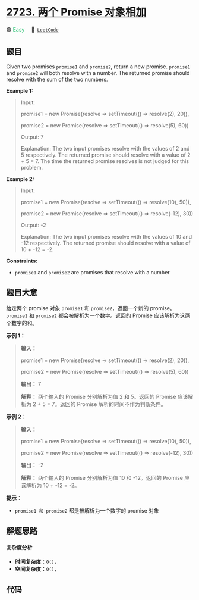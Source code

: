 # [2723. 两个 Promise 对象相加](https://leetcode.com/problems/add-two-promises)

🟢 <font color=#15bd66>Easy</font>&emsp; 🔗&ensp;[`LeetCode`](https://leetcode.com/problems/add-two-promises)


## 题目

Given two promises `promise1` and `promise2`, return a new promise. `promise1`
and `promise2` will both resolve with a number. The returned promise should
resolve with the sum of the two numbers.



**Example 1:**

> Input: 
> 
> promise1 = new Promise(resolve => setTimeout(() => resolve(2), 20)), 
> 
> promise2 = new Promise(resolve => setTimeout(() => resolve(5), 60))
> 
> Output: 7
> 
> Explanation: The two input promises resolve with the values of 2 and 5 respectively. The returned promise should resolve with a value of 2 + 5 = 7. The time the returned promise resolves is not judged for this problem.

**Example 2:**

> Input: 
> 
> promise1 = new Promise(resolve => setTimeout(() => resolve(10), 50)), 
> 
> promise2 = new Promise(resolve => setTimeout(() => resolve(-12), 30))
> 
> Output: -2
> 
> Explanation: The two input promises resolve with the values of 10 and -12 respectively. The returned promise should resolve with a value of 10 + -12 = -2.

**Constraints:**

  * `promise1` and `promise2` are promises that resolve with a number


## 题目大意

给定两个 promise 对象 `promise1` 和 `promise2`，返回一个新的 promise。`promise1` 和 `promise2`
都会被解析为一个数字。返回的 Promise 应该解析为这两个数字的和。



**示例 1：**

> 
> 
> 
> 
> 
> **输入：**
> 
> promise1 = new Promise(resolve => setTimeout(() => resolve(2), 20)), 
> 
> promise2 = new Promise(resolve => setTimeout(() => resolve(5), 60))
> 
> **输出：** 7
> 
> **解释：** 两个输入的 Promise 分别解析为值 2 和 5。返回的 Promise 应该解析为 2 + 5 = 7。返回的 Promise 解析的时间不作为判断条件。
> 
> 

**示例 2：**

> 
> 
> 
> 
> 
> **输入：**
> 
> promise1 = new Promise(resolve => setTimeout(() => resolve(10), 50)), 
> 
> promise2 = new Promise(resolve => setTimeout(() => resolve(-12), 30))
> 
> **输出：** -2
> 
> **解释：** 两个输入的 Promise 分别解析为值 10 和 -12。返回的 Promise 应该解析为 10 + -12 = -2。
> 
> 



**提示：**

  * `promise1 和 promise2` 都是被解析为一个数字的 promise 对象


## 解题思路

#### 复杂度分析

- **时间复杂度**：`O()`，
- **空间复杂度**：`O()`，

## 代码

```javascript

```